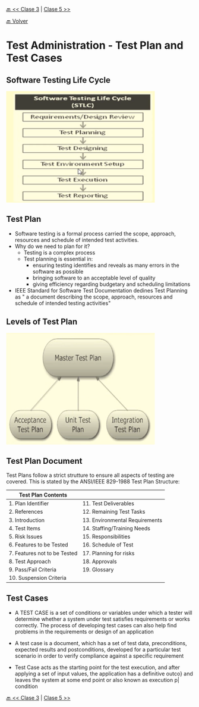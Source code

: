 [🔙 << Clase 3](../03_Class/03_Class.md) | [Clase 5 >>](../05_Class/05_Class.md)

[🔙 Volver](../README.md)


# Test Administration - Test Plan and Test Cases

## Software Testing Life Cycle
<img src="../assets/STLC.png" alt="STLC" width="400" height="300">

## Test Plan
- Software testing is a formal process carried the scope, approach, resources and schedule of intended test activities.
- Why do we need to plan for it?
    - Testing is a complex process
    - Test planning is essential in:
        - ensuring testing identifies and reveals as many errors in the software as possible
        - bringing software to an acceptable level of quality
        - giving efficiency regarding budgetary and scheduling limitations
- IEEE Standard for Software Test Documentation dedines Test Planning as " a document describing the scope, approach, resources and schedule of intended testing activities"

## Levels of Test Plan
<img src="../assets/testPlan.png" alt="Test Plan" width="400" height="300">

## Test Plan Document
Test Plans follow a strict strutture to ensure all aspects of testing are covered. This is stated by the ANSI/IEEE 829-1988 Test Plan Structure:

|         Test Plan Contents           |                                      |
|--------------------------------------|--------------------------------------|
| 1. Plan Identifier                   | 11. Test Deliverables                |
| 2. References                        | 12. Remaining Test Tasks             |
| 3. Introduction                      | 13. Environmental Requirements       |
| 4. Test Items                        | 14. Staffing/Training Needs          |
| 5. Risk Issues                       | 15. Responsibilities                 |
| 6. Features to be Tested             | 16. Schedule of Test                 |
| 7. Features not to be Tested         | 17. Planning for risks               |
| 8. Test Approach                     | 18. Approvals                        |
| 9. Pass/Fail Criteria                | 19. Glossary                         |
| 10. Suspension Criteria              |                                      |


## Test Cases
- A TEST CASE is a set of conditions or variables under which a tester
will determine whether a system under test satisfies requirements or
works correctly. The process of developing test cases can also help
find problems in the requirements or design of an application

- A test case is a document, which has a set of test data, preconditions,
expected results and postconditions, developed for a particular test
scenario in order to verify compliance against a specific requirement

- Test Case acts as the starting point for the test execution, and after
applying a set of input values, the application has a definitive outco}
and leaves the system at some end point or also known as execution p|
condition


[🔙 << Clase 3](../03_Class/03_Class.md) | [Clase 5 >>](../05_Class/05_Class.md)
